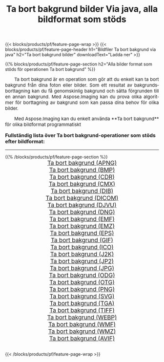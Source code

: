 ﻿---
title: Ta bort bakgrund bilder Via java, alla bildformat som stöds 
weight: 3920
url: /sv/java/remove-background/ 
lang: sv
langdirlevel: 2
locales: zh-hans,ja,it,ru,de,es,fr,nl,id,lt,pl,pt,vi,tr,ko,zh-hant,ar,hi,th,sv,cs,uk,he
description: Med Aspose.Imaging kan du enkelt Ta bort bakgrund bilder via java
---

{{< blocks/products/pf/feature-page-wrap >}}
{{< blocks/products/pf/feature-page-header h1="Bildfiler Ta bort bakgrund via java" h2="Ta bort bakgrund bilder" downloadText="Ladda ner" >}}


{{% blocks/products/pf/feature-page-section  h2="Alla bilder format som stöds för operationen Ta bort bakgrund" %}}
<p align="justify" style="text-indent:2em;font-size:15px;">
Ta bort bakgrund är en operation som gör att du enkelt kan ta bort bakgrund från dina foton eller bilder. Som ett resultat av bakgrundsborttagning kan du få genomskinlig bakgrund och sätta förgrunden till en annan bakgrund. Med Aspose.Imaging kan du prova olika algoritmer för borttagning av bakgrund som kan passa dina behov för olika bilder.
</p>
<p align="justify" style="text-indent:2em;font-size:15px;">
Med Aspose.Imaging kan du enkelt använda **Ta bort bakgrund** för olika bildformat programmatiskt
</p>
<h3 style="margin-top:16px;">
Fullständig lista över Ta bort bakgrund-operationer som stöds efter bildformat:
</h3>
<hr/>
{{% /blocks/products/pf/feature-page-section %}}
<div class="container-fluid productfamilypage bg-gray">
    <div class="convertypes bg-gray agp-content section">
        <div class="container">
		<div class="row other-converters" style="gap: 10px;font-size: 19px;text-align:center;">
		    <div class='col-md-3 other-converter remove-lp remove-rp'><a href="/imaging/sv/java/remove-background/apng/" style="padding:15px;">Ta bort bakgrund (APNG)</a></div><div class='col-md-3 other-converter remove-lp remove-rp'><a href="/imaging/sv/java/remove-background/bmp/" style="padding:15px;">Ta bort bakgrund (BMP)</a></div><div class='col-md-3 other-converter remove-lp remove-rp'><a href="/imaging/sv/java/remove-background/cdr/" style="padding:15px;">Ta bort bakgrund (CDR)</a></div><div class='col-md-3 other-converter remove-lp remove-rp'><a href="/imaging/sv/java/remove-background/cmx/" style="padding:15px;">Ta bort bakgrund (CMX)</a></div><div class='col-md-3 other-converter remove-lp remove-rp'><a href="/imaging/sv/java/remove-background/dib/" style="padding:15px;">Ta bort bakgrund (DIB)</a></div><div class='col-md-3 other-converter remove-lp remove-rp'><a href="/imaging/sv/java/remove-background/dicom/" style="padding:15px;">Ta bort bakgrund (DICOM)</a></div><div class='col-md-3 other-converter remove-lp remove-rp'><a href="/imaging/sv/java/remove-background/djvu/" style="padding:15px;">Ta bort bakgrund (DJVU)</a></div><div class='col-md-3 other-converter remove-lp remove-rp'><a href="/imaging/sv/java/remove-background/dng/" style="padding:15px;">Ta bort bakgrund (DNG)</a></div><div class='col-md-3 other-converter remove-lp remove-rp'><a href="/imaging/sv/java/remove-background/emf/" style="padding:15px;">Ta bort bakgrund (EMF)</a></div><div class='col-md-3 other-converter remove-lp remove-rp'><a href="/imaging/sv/java/remove-background/emz/" style="padding:15px;">Ta bort bakgrund (EMZ)</a></div><div class='col-md-3 other-converter remove-lp remove-rp'><a href="/imaging/sv/java/remove-background/eps/" style="padding:15px;">Ta bort bakgrund (EPS)</a></div><div class='col-md-3 other-converter remove-lp remove-rp'><a href="/imaging/sv/java/remove-background/gif/" style="padding:15px;">Ta bort bakgrund (GIF)</a></div><div class='col-md-3 other-converter remove-lp remove-rp'><a href="/imaging/sv/java/remove-background/ico/" style="padding:15px;">Ta bort bakgrund (ICO)</a></div><div class='col-md-3 other-converter remove-lp remove-rp'><a href="/imaging/sv/java/remove-background/j2k/" style="padding:15px;">Ta bort bakgrund (J2K)</a></div><div class='col-md-3 other-converter remove-lp remove-rp'><a href="/imaging/sv/java/remove-background/jp2/" style="padding:15px;">Ta bort bakgrund (JP2)</a></div><div class='col-md-3 other-converter remove-lp remove-rp'><a href="/imaging/sv/java/remove-background/jpg/" style="padding:15px;">Ta bort bakgrund (JPG)</a></div><div class='col-md-3 other-converter remove-lp remove-rp'><a href="/imaging/sv/java/remove-background/odg/" style="padding:15px;">Ta bort bakgrund (ODG)</a></div><div class='col-md-3 other-converter remove-lp remove-rp'><a href="/imaging/sv/java/remove-background/otg/" style="padding:15px;">Ta bort bakgrund (OTG)</a></div><div class='col-md-3 other-converter remove-lp remove-rp'><a href="/imaging/sv/java/remove-background/png/" style="padding:15px;">Ta bort bakgrund (PNG)</a></div><div class='col-md-3 other-converter remove-lp remove-rp'><a href="/imaging/sv/java/remove-background/svg/" style="padding:15px;">Ta bort bakgrund (SVG)</a></div><div class='col-md-3 other-converter remove-lp remove-rp'><a href="/imaging/sv/java/remove-background/tga/" style="padding:15px;">Ta bort bakgrund (TGA)</a></div><div class='col-md-3 other-converter remove-lp remove-rp'><a href="/imaging/sv/java/remove-background/tiff/" style="padding:15px;">Ta bort bakgrund (TIFF)</a></div><div class='col-md-3 other-converter remove-lp remove-rp'><a href="/imaging/sv/java/remove-background/webp/" style="padding:15px;">Ta bort bakgrund (WEBP)</a></div><div class='col-md-3 other-converter remove-lp remove-rp'><a href="/imaging/sv/java/remove-background/wmf/" style="padding:15px;">Ta bort bakgrund (WMF)</a></div><div class='col-md-3 other-converter remove-lp remove-rp'><a href="/imaging/sv/java/remove-background/wmz/" style="padding:15px;">Ta bort bakgrund (WMZ)</a></div><div class='col-md-3 other-converter remove-lp remove-rp'><a href="/imaging/sv/java/remove-background/avif/" style="padding:15px;">Ta bort bakgrund (AVIF)</a></div>
                </div>
        </div>
    </div>
</div>
<br/>

{{< /blocks/products/pf/feature-page-wrap >}}
